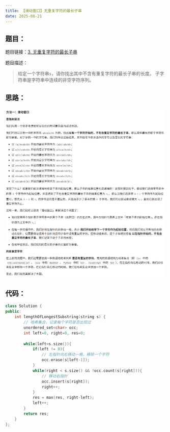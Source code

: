 ```yaml
---
title: 【滑动窗口】无重复字符的最长子串
date: 2025-08-21
---
```



## 题目：

题目链接：[3. 无重复字符的最长子串](https://leetcode.cn/problems/longest-substring-without-repeating-characters/description/?envType=study-plan-v2&envId=top-100-liked)

题目描述：

> 给定一个字符串`s`，请你找出其中不含有重复字符的最长子串的长度。
> 子字符串是字符串中连续的非空字符序列。

## 思路：

![【滑动窗口】无重复字符的最长子串-思路](./图片/【滑动窗口】无重复字符的最长子串-思路.png)

## 代码：

```c++
class Solution {
public:
    int lengthOfLongestSubstring(string s) {
        // 哈希集合，记录每个字符是否出现过
        unordered_set<char> occ;
        int left=0, right=0, res=0;

        while(left<s.size()){
            if(left != 0){
                // 左指针向右移动一格，移除一个字符
                occ.erase(s[left-1]);
            }
            while(right < s.size() && !occ.count(s[right])){
                // 移动右指针
                occ.insert(s[right]);
                right++;
            }
            res = max(res, right-left);
            left++;
        }
        return res;
    }
};
```